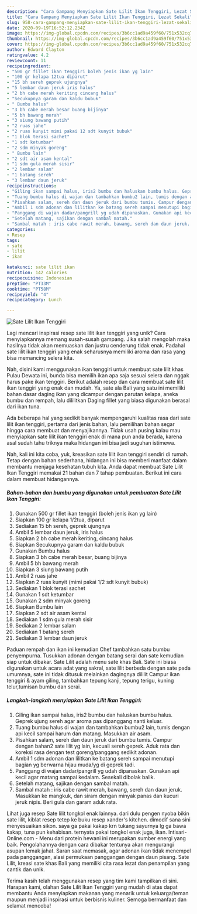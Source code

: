 ```yaml
---
description: "Cara Gampang Menyiapkan Sate Lilit Ikan Tenggiri, Lezat Sekali"
title: "Cara Gampang Menyiapkan Sate Lilit Ikan Tenggiri, Lezat Sekali"
slug: 958-cara-gampang-menyiapkan-sate-lilit-ikan-tenggiri-lezat-sekali
date: 2020-09-19T16:52:12.234Z
image: https://img-global.cpcdn.com/recipes/3b6cc1ad9a459f60/751x532cq70/sate-lilit-ikan-tenggiri-foto-resep-utama.jpg
thumbnail: https://img-global.cpcdn.com/recipes/3b6cc1ad9a459f60/751x532cq70/sate-lilit-ikan-tenggiri-foto-resep-utama.jpg
cover: https://img-global.cpcdn.com/recipes/3b6cc1ad9a459f60/751x532cq70/sate-lilit-ikan-tenggiri-foto-resep-utama.jpg
author: Edward Clayton
ratingvalue: 4.2
reviewcount: 11
recipeingredient:
- "500 gr fillet ikan tenggiri boleh jenis ikan yg lain"
- "100 gr kelapa 12tua diparut"
- "15 bh sereh geprek ujungnya"
- "5 lembar daun jeruk iris halus"
- "2 bh cabe merah keriting cincang halus"
- "Secukupnya garam dan kaldu bubuk"
- " Bumbu halus"
- "3 bh cabe merah besar buang bijinya"
- "5 bh bawang merah"
- "3 siung bawang putih"
- "2 ruas jahe"
- "2 ruas kunyit mimi pakai 12 sdt kunyit bubuk"
- "1 blok terasi sachet"
- "1 sdt ketumbar"
- "2 sdm minyak goreng"
- " Bumbu lain"
- "2 sdt air asam kental"
- "1 sdm gula merah sisir"
- "2 lembar salam"
- "1 batang sereh"
- "3 lembar daun jeruk"
recipeinstructions:
- "Giling ikan sampai halus, iris2 bumbu dan haluskan bumbu halus. Geprek ujung sereh agar aroma pas dipanggang nanti keluar."
- "Tuang bumbu halus di wajan dan tambahkan bumbu2 lain, tumis dengan api kecil sampai harum dan matang. Masukkan air asam."
- "Pisahkan salam, sereh dan daun jeruk dari bumbu tumis. Campur dengan bahan2 sate lilit yg lain, kecuali sereh geprek. Aduk rata dan koreksi rasa dengan test goreng/panggang sedikit adonan."
- "Ambil 1 sdm adonan dan lilitkan ke batang sereh sampai menutupi bagian yg berwarna hijau muda/yg di geprek tadi."
- "Panggang di wajan dadar/pangrill yg udah dipanaskan. Gunakan api kecil agar matang sampai kedalam. Sesekali dibolak balik."
- "Setelah matang, sajikan dengan sambal matah."
- "Sambal matah : iris cabe rawit merah, bawang, sereh dan daun jeruk. Masukkan ke mangkuk, dan siram dengan minyak panas dan kucuri jeruk nipis. Beri gula dan garam aduk rata."
categories:
- Resep
tags:
- sate
- lilit
- ikan

katakunci: sate lilit ikan 
nutrition: 142 calories
recipecuisine: Indonesian
preptime: "PT33M"
cooktime: "PT58M"
recipeyield: "4"
recipecategory: Lunch

---
```



![Sate Lilit Ikan Tenggiri](https://img-global.cpcdn.com/recipes/3b6cc1ad9a459f60/751x532cq70/sate-lilit-ikan-tenggiri-foto-resep-utama.jpg)

Lagi mencari inspirasi resep sate lilit ikan tenggiri yang unik? Cara menyiapkannya memang susah-susah gampang. Jika salah mengolah maka hasilnya tidak akan memuaskan dan justru cenderung tidak enak. Padahal sate lilit ikan tenggiri yang enak seharusnya memiliki aroma dan rasa yang bisa memancing selera kita.

Nah, disini kami menggunakan ikan tenggiri untuk membuat sate lilit khas Pulau Dewata ini, bunda bisa memilih ikan apa saja sesuai selera dan nggak harus pake ikan tenggiri. Berikut adalah resep dan cara membuat sate lilit ikan tenggiri yang enak dan mudah. Ya, sate ala Bali yang satu ini memiliki bahan dasar daging ikan yang dicampur dengan parutan kelapa, aneka bumbu dan rempah, lalu dililitkan Daging fillet yang biasa digunakan berasal dari ikan tuna.

Ada beberapa hal yang sedikit banyak mempengaruhi kualitas rasa dari sate lilit ikan tenggiri, pertama dari jenis bahan, lalu pemilihan bahan segar hingga cara membuat dan menyajikannya. Tidak usah pusing kalau mau menyiapkan sate lilit ikan tenggiri enak di mana pun anda berada, karena asal sudah tahu triknya maka hidangan ini bisa jadi suguhan istimewa.


Nah, kali ini kita coba, yuk, kreasikan sate lilit ikan tenggiri sendiri di rumah. Tetap dengan bahan sederhana, hidangan ini bisa memberi manfaat dalam membantu menjaga kesehatan tubuh kita. Anda dapat membuat Sate Lilit Ikan Tenggiri memakai 21 bahan dan 7 tahap pembuatan. Berikut ini cara dalam membuat hidangannya.

<!--inarticleads1-->

##### Bahan-bahan dan bumbu yang digunakan untuk pembuatan Sate Lilit Ikan Tenggiri:

1. Gunakan 500 gr fillet ikan tenggiri (boleh jenis ikan yg lain)
1. Siapkan 100 gr kelapa 1/2tua, diparut
1. Sediakan 15 bh sereh, geprek ujungnya
1. Ambil 5 lembar daun jeruk, iris halus
1. Siapkan 2 bh cabe merah keriting, cincang halus
1. Siapkan Secukupnya garam dan kaldu bubuk
1. Gunakan  Bumbu halus
1. Siapkan 3 bh cabe merah besar, buang bijinya
1. Ambil 5 bh bawang merah
1. Siapkan 3 siung bawang putih
1. Ambil 2 ruas jahe
1. Siapkan 2 ruas kunyit (mimi pakai 1/2 sdt kunyit bubuk)
1. Sediakan 1 blok terasi sachet
1. Gunakan 1 sdt ketumbar
1. Gunakan 2 sdm minyak goreng
1. Siapkan  Bumbu lain
1. Siapkan 2 sdt air asam kental
1. Sediakan 1 sdm gula merah sisir
1. Sediakan 2 lembar salam
1. Sediakan 1 batang sereh
1. Sediakan 3 lembar daun jeruk


Paduan rempah dan ikan ini kemudian Chef tambahkan satu bumbu penyempurna. Tusukkan adonan dengan batang serai dan sate kemudian siap untuk dibakar. Sate Lilit adalah menu sate khas Bali. Sate ini biasa digunakan untuk acara adat yang sakral, sate lilit berbeda dengan sate pada umumnya, sate ini tidak ditusuk melainkan dagingnya dililit Campur ikan tenggiri &amp; ayam giling, tambahkan tepung kanji, tepung terigu, kuning telur,tumisan bumbu dan serai. 

<!--inarticleads2-->

##### Langkah-langkah menyiapkan Sate Lilit Ikan Tenggiri:

1. Giling ikan sampai halus, iris2 bumbu dan haluskan bumbu halus. Geprek ujung sereh agar aroma pas dipanggang nanti keluar.
1. Tuang bumbu halus di wajan dan tambahkan bumbu2 lain, tumis dengan api kecil sampai harum dan matang. Masukkan air asam.
1. Pisahkan salam, sereh dan daun jeruk dari bumbu tumis. Campur dengan bahan2 sate lilit yg lain, kecuali sereh geprek. Aduk rata dan koreksi rasa dengan test goreng/panggang sedikit adonan.
1. Ambil 1 sdm adonan dan lilitkan ke batang sereh sampai menutupi bagian yg berwarna hijau muda/yg di geprek tadi.
1. Panggang di wajan dadar/pangrill yg udah dipanaskan. Gunakan api kecil agar matang sampai kedalam. Sesekali dibolak balik.
1. Setelah matang, sajikan dengan sambal matah.
1. Sambal matah : iris cabe rawit merah, bawang, sereh dan daun jeruk. Masukkan ke mangkuk, dan siram dengan minyak panas dan kucuri jeruk nipis. Beri gula dan garam aduk rata.


Lihat juga resep Sate lilit tongkol enak lainnya. dari dulu pengen nyoba bikin sate lilit, kiblat resep tetep ke buku resep xander&#39;s kitchen. dimodif sana sini menyesuaikan sikon. saya ga pakai kakap krn tukang sayurnya lg ga bawa kakap, tuna pun kehabisan. ternyata pakai tongkol enak juga, ikan. Intisari-Online.com - Menu dari protein hewani ini merupakan sumber energi yang baik. Pengolahannya dengan cara dibakar tentunya akan mengurangi asupan lemak jahat. Saran saat memasak, agar adonan ikan tidak menempel pada panggangan, alasi permukaan panggangan dengan daun pisang. Sate Lilit, kreasi sate khas Bali yang memiliki cita rasa lezat dan penampilan yang cantik dan unik. 

Terima kasih telah menggunakan resep yang tim kami tampilkan di sini. Harapan kami, olahan Sate Lilit Ikan Tenggiri yang mudah di atas dapat membantu Anda menyiapkan makanan yang menarik untuk keluarga/teman maupun menjadi inspirasi untuk berbisnis kuliner. Semoga bermanfaat dan selamat mencoba!
